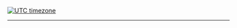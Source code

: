 [![UTC timezone](https://img.shields.io/badge/timezone-UTC%2FGMT-informational)](https://www.timeanddate.com/worldclock/timezone/utc)

---

